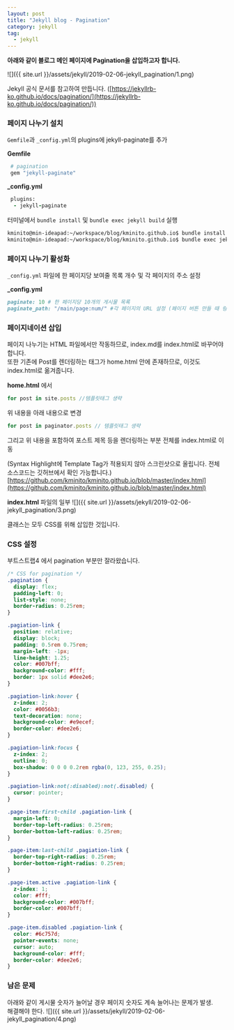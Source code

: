 ```yaml
---
layout: post
title: "Jekyll blog - Pagination"
category: jekyll
tag:
  - jekyll
---
```


**아래와 같이 블로그 메인 페이지에 Pagination을 삽입하고자 합니다.**

![]({{ site.url }}/assets/jekyll/2019-02-06-jekyll_pagination/1.png)


Jekyll 공식 문서를 참고하여 만듭니다.
([https://jekyllrb-ko.github.io/docs/pagination/](https://jekyllrb-ko.github.io/docs/pagination/))


### 페이지 나누기 설치
`Gemfile`과 `_config.yml`의 plugins에 jekyll-paginate를 추가


__Gemfile__
```ruby
 # pagination
 gem "jekyll-paginate"
```

__\_config.yml__
```ruby
 plugins:
  - jekyll-paginate
```

터미널에서 `bundle install` 및 `bundle exec jekyll build` 실행
```cmd
kminito@min-ideapad:~/workspace/blog/kminito.github.io$ bundle install
kminito@min-ideapad:~/workspace/blog/kminito.github.io$ bundle exec jekyll build
```

### 페이지 나누기 활성화

 `_config.yml` 파일에 한 페이지당 보여줄 목록 개수 및 각 페이지의 주소 설정

__\_config.yml__
 ```ruby
 paginate: 10 # 한 페이지당 10개의 게시물 목록
 paginate_path: "/main/page:num/" #각 페이지의 URL 설정 (페이지 버튼 만들 때 링크 사용)
```



### 페이지네이션 삽입
페이지 나누기는 HTML 파일에서만 작동하므로, index.md를 index.html로 바꾸어야 합니다.  
또한 기존에 Post를 렌더링하는 태그가 home.html 안에 존재하므로, 이것도 index.html로 옮겨줍니다.

__home.html__ 에서

```js
for post in site.posts //템플릿태그 생략
```
위 내용을 아래 내용으로 변경
```js
for post in paginator.posts // 템플릿태그 생략
```  

그리고 위 내용을 포함하여 포스트 제목 등을 렌더링하는 부분 전체를 index.html로 이동

(Syntax Highlight에 Template Tag가 적용되지 않아 스크린샷으로 올립니다. 전체 소스코드는 깃허브에서 확인 가능합니다.)
[https://github.com/kminito/kminito.github.io/blob/master/index.html](https://github.com/kminito/kminito.github.io/blob/master/index.html)

__index.html__ 파일의 일부
![]({{ site.url }}/assets/jekyll/2019-02-06-jekyll_pagination/3.png)

클래스는 모두 CSS를 위해 삽입한 것입니다.


### CSS 설정
부트스트랩4 에서 pagination 부분만 잘라왔습니다.


```css
/* CSS for pagination */
.pagination {
  display: flex;
  padding-left: 0;
  list-style: none;
  border-radius: 0.25rem;
}

.pagiation-link {
  position: relative;
  display: block;
  padding: 0.5rem 0.75rem;
  margin-left: -1px;
  line-height: 1.25;
  color: #007bff;
  background-color: #fff;
  border: 1px solid #dee2e6;
}

.pagiation-link:hover {
  z-index: 2;
  color: #0056b3;
  text-decoration: none;
  background-color: #e9ecef;
  border-color: #dee2e6;
}

.pagiation-link:focus {
  z-index: 2;
  outline: 0;
  box-shadow: 0 0 0 0.2rem rgba(0, 123, 255, 0.25);
}

.pagiation-link:not(:disabled):not(.disabled) {
  cursor: pointer;
}

.page-item:first-child .pagiation-link {
  margin-left: 0;
  border-top-left-radius: 0.25rem;
  border-bottom-left-radius: 0.25rem;
}

.page-item:last-child .pagiation-link {
  border-top-right-radius: 0.25rem;
  border-bottom-right-radius: 0.25rem;
}

.page-item.active .pagiation-link {
  z-index: 1;
  color: #fff;
  background-color: #007bff;
  border-color: #007bff;
}

.page-item.disabled .pagiation-link {
  color: #6c757d;
  pointer-events: none;
  cursor: auto;
  background-color: #fff;
  border-color: #dee2e6;
}
```

### 남은 문제
아래와 같이 게시물 숫자가 늘어날 경우 페이지 숫자도 계속 늘어나는 문제가 발생.  
해결해야 한다.
![]({{ site.url }}/assets/jekyll/2019-02-06-jekyll_pagination/4.png)

